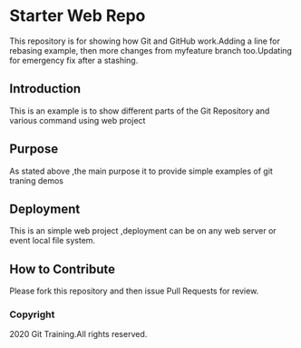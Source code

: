 # Starter Web Repo

This repository is for showing how Git and GitHub work.Adding a line for rebasing example,
then more changes from myfeature branch too.Updating for emergency fix after a stashing.

## Introduction
This is an example is to show different parts of the Git Repository and various command using web project

## Purpose

As stated above ,the main purpose it to provide simple examples of git traning demos

## Deployment
This is an simple web project ,deployment can be on any web server or event local file system.

## How to Contribute

Please fork this repository and then issue Pull Requests for review.

### Copyright

2020 Git Training.All rights reserved.